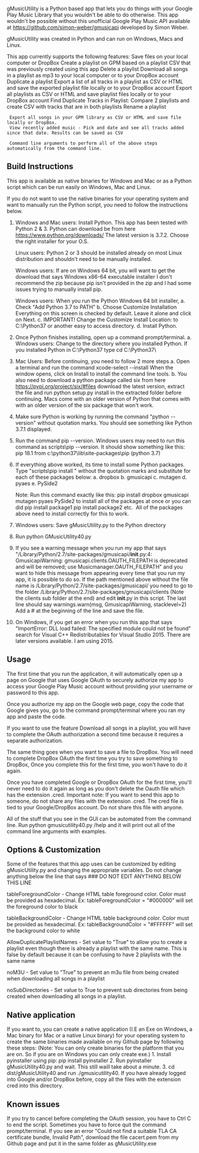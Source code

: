 gMusicUtility is a Python based app that lets you do things with your Google Play Music Library that you wouldn't be able to do otherwise. 
This app wouldn't be possible without this unofficial Google Play Music API available at https://github.com/simon-weber/gmusicapi developed by Simon Weber. 

gMusicUtility was created in Python and can run on Windows, Macs and Linux.

This app currently supports the following features:
     Save files on your local computer or DropBox
     Create a playlist on GPM based on a playlist CSV that was previously created using this app
     Delete a playlist
     Download all songs in a playlist as mp3 to your local computer or to your DropBox account
     Duplicate a playlist
     Export a list of all tracks in a playlist as CSV or HTML and save the exported playlist file locally or to your DropBox account
     Export all playlists as CSV or HTML and save playlist files locally or to your DropBox account
     Find Duplicate Tracks in Playlist: Compare 2 playlists and create CSV with tracks that are in both playlists
     Rename a playlist

     Export all songs in your GPM library as CSV or HTML and save file locally or DropBox.
     View recently added music - Pick and date and see all tracks added since that date. Results can be saved as CSV

     Command line arguments to perform all of the above steps automatically from the command line.

Build Instructions
------------------
This app is available as native binaries for Windows and Mac or as a Python script which can be run easily on Windows, Mac and Linux.

If you do not want to use the native binaries for your operating system and want to manually run the Python script, 
you need to follow the instructions below.

1. Windows and Mac users: Install Python. This app has been tested with Python 2 & 3.
   Python can download be from here https://www.python.org/downloads/ The latest version is 3.7.2. Choose the right installer for your O.S.
   
   Linux users: Python 2 or 3 should be installed already on most Linux distribution and shouldn't need to be manually installed.

   Windows users: If are on Windows 64 bit, you will want to get the download that says Windows x86-64 executable installer I don't recommend the zip because pip isn't provided in the zip and I had some issues trying to manually install pip.
   
   Windows users: When you run the Python Windows 64 bit installer,
        a. Check "Add Python 3.7 to PATH" 
        b. Choose Customize Installation Everything on this screen is checked by default. Leave it alone and click on Next.
        c. IMPORTANT! Change the Customize Install Location: to C:\Python37 or another easy to access directory.
        d. Install Python.

2. Once Python finishes installing, open up a command prompt/terminal. 
     a. Windows users:  Change to the directory where you installed Python. If you installed Python in C:\Python37 type cd C:\Python37\

3. Mac Users: Before continuing, you need to follow 2 more steps
     a. Open a terminal and run the command xcode-select --install When the window opens, click on Install to install the command line tools.
     b. You also need to download a python package called six from here https://pypi.org/project/six/#files download the latest version, extract the file and run python setup.py install in the extracted folder before continuing. Macs come with an older version of Python that comes with with an older version of the six package that won't work.

4. Make sure Python is working by running the command "python --version" without quotation marks. You should see something like Python 3.7.1 displayed.
5. Run the command pip --version. Windows users may need to run this command as scripts\pip --version. It should show something like this:
   pip 18.1 from c:\python37\lib\site-packages\pip (python 3.7)

6. If everything above worked, its time to install some Python packages. 
   Type "scripts\pip install <package name>" without the quotation marks and substitute <package name> for each of these packages below:
          a. dropbox 
          b. gmusicapi 
          c. mutagen 
          d. pyaes 
          e. PySide2
      
      Note: Run this command exactly like this: pip install dropbox gmusicapi mutagen pyaes PySide2
            to install all of the packages at once or you can did pip install package1 pip install package2 etc.
           ​ 
   All of the packages above need to install correctly for this to work.

7. Windows users: Save gMusicUtility.py to the Python directory
8. Run python GMusicUtility40.py
9. If you see a warning message when you run my app that says "/Library/Python/2.7/site-packages/gmusicapi/__init__.py:4: GmusicapiWarning: gmusicapi.clients.OAUTH_FILEPATH is deprecated and will be removed; use Musicmanager.OAUTH_FILEPATH"
and you want to hide this message from appearing every time that you run my app, it is possible to do so. If the path mentioned above without the file name is /Library/Python/2.7/site-packages/gmusicapi/ you need to go to the folder /Library/Python/2.7/site-packages/gmusicapi/clients (Note the clients sub folder at the end) and edit __init__.py in this script. The last line should say warnings.warn(msg, GmusicapiWarning, stacklevel=2) Add a # at the beginning of the line and save the file.
10. On Windows, if you get an error when you run this app that says "ImportError: DLL load failed: The specified module could not be found"
    search for Visual C++ Redistributables for Visual Studio 2015. There are later versions available. I am using 2015. 

Usage
-----
The first time that you run the application, it will automatically open up a page on Google that uses Google OAuth to securely authorize my app to access your Google Play Music account without providing your username or password to this app. 

Once you authorize my app on the Google web page, copy the code that Google gives you, go to the command prompt/terminal where you ran my app and paste the code. 

If you want to use the feature Download all songs in a playlist, you will have to complete the OAuth authorization a second time because it requires a separate authorization.

The same thing goes when you want to save a file to DropBox. You will need to complete DropBox OAuth the first time you try to save something to DropBox, Once you complete this for the first time, you won't have to do it again.

Once you have completed Google or DropBox OAuth for the first time, you'll never need to do it again as long as you don't delete the Oauth file which has the extension .cred.
Important note: If you want to send this app to someone, do not share any files with the extension .cred. The cred file is tied to your Google/DropBox account. Do not share this file with anyone. 

All of the stuff that you see in the GUI can be automated from the command line. Run python gmusicutility40.py /help and it will print out all of the command line arguments with examples.

Options & Customization
-----------------------
Some of the features that this app uses can be customized by editing gMusicUtility.py and changing the appropriate variables. 
Do not change anything below the line that says ### DO NOT EDIT ANYTHING BELOW THIS LINE

tableForegroundColor - Change HTML table foreground color. Color must be provided as hexadecimal. Ex: tableForegroundColor = "#000000" will set the foreground color to black

tableBackgroundColor - Change HTML table background color. Color must be provided as hexadecimal. Ex: tableBackgroundColor = "#FFFFFF" will set the background color to white

AllowDuplicatePlaylistNames - Set value to "True" to allow you to create a playlist even though there is already a playlist with the same name. This is false by default because it can be confusing to have 2 playlists with the same name

noM3U - Set value to "True" to prevent an m3u file from being created when downloading all songs in a playlist

noSubDirectories - Set value to True to prevent sub directories from being created when downloading all songs in a playlist.

Native application
------------------
If you want to, you can create a native application (I.E an Exe on Windows, a Mac binary for Mac or a native Linux binary) for your operating system
to create the same binaries made available on my Github page by following these steps: (Note: You can only create binaries for the platform that you are on. So if you are on Windows you can only create exe.)
     1. Install pyinstaller using pip: pip install pyinstaller
     2. Run pyinstaller gMusicUtility40.py and wait. This still waill take about a minute.
     3. cd dist/gMusicUtility40 and run ./gmusicutility40. If you have already logged into Google and/or DropBox before, copy all the files with the extension cred into this directory.

Known issues
------------
If you try to cancel before completing the OAuth session, you have to Ctrl C to end the script. Sometimes you have to force quit the command prompt/terminal.
If you see an error "Could not find a suitable TLA CA certificate bundle, Invalid Path", download the file cacert.pem from my Github page and put it in the same folder as gMusicUtility.exe
